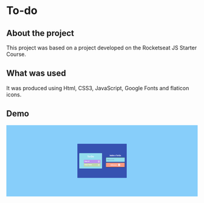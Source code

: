 
# To-do
## About the project 
This project was based on a project developed on the Rocketseat JS Starter Course.

## What was used
It was produced using Html, CSS3, JavaScript, Google Fonts and flaticon icons.

## Demo
![To-do](https://github.com/thyerreesbaltar/to-do/blob/main/to-do.PNG)
